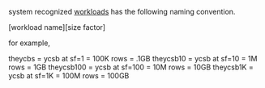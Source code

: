 system recognized [workloads](../../scripts/utils/workloads/workloads.csv) has the following naming convention.

[workload name][size factor]

for example,

theycbs     = ycsb at sf=1   = 100K rows = .1GB
theycsb10   = ycsb at sf=10  = 1M rows   = 1GB
theycsb100  = ycsb at sf=100 = 10M rows  = 10GB
theycsb1K   = ycsb at sf=1K  = 100M rows = 100GB